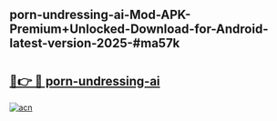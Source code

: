 ## porn-undressing-ai-Mod-APK-Premium+Unlocked-Download-for-Android-latest-version-2025-#ma57k

# <h2><a href="https://bedroomkl.my?title=porn-undressing-ai&ref=20M">🔗👉 🔴 porn-undressing-ai</a></h2>

[![acn](https://github.com/user-attachments/assets/0f9c940e-d8b0-45ae-aac7-cd30a18b3e1c)](https://bedroomkl.my?title=porn-undressing-ai&ref=20M)

